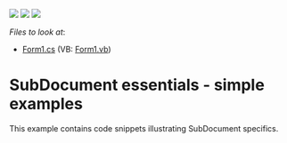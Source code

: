 <!-- default badges list -->
![](https://img.shields.io/endpoint?url=https://codecentral.devexpress.com/api/v1/VersionRange/128611832/14.2.3%2B)
[![](https://img.shields.io/badge/Open_in_DevExpress_Support_Center-FF7200?style=flat-square&logo=DevExpress&logoColor=white)](https://supportcenter.devexpress.com/ticket/details/E2265)
[![](https://img.shields.io/badge/📖_How_to_use_DevExpress_Examples-e9f6fc?style=flat-square)](https://docs.devexpress.com/GeneralInformation/403183)
<!-- default badges end -->
<!-- default file list -->
*Files to look at*:

* [Form1.cs](./CS/SubDocumentExample/Form1.cs) (VB: [Form1.vb](./VB/SubDocumentExample/Form1.vb))
<!-- default file list end -->
# SubDocument essentials - simple examples


<p>This example contains code snippets illustrating SubDocument specifics.</p>

<br/>


